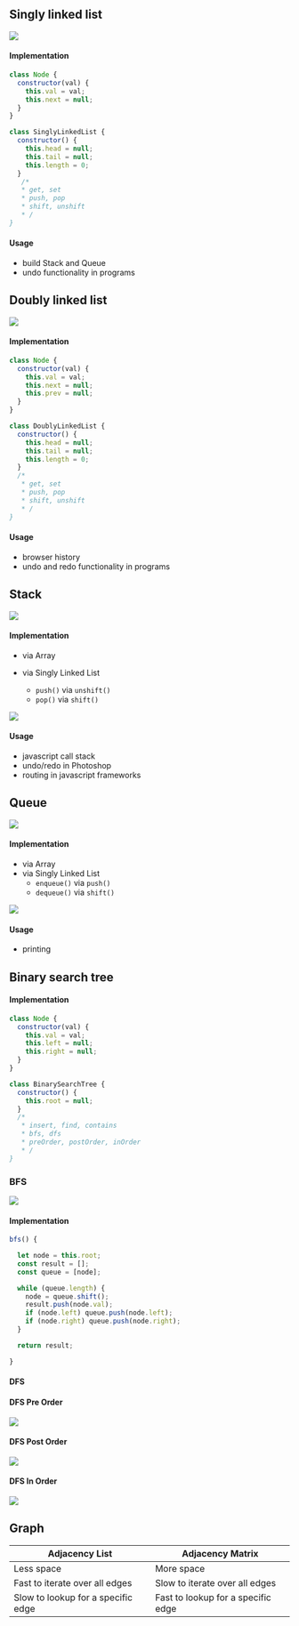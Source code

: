 ## Singly linked list

![](assets/2020-05-02_18h15_59.jpg)

#### Implementation

```js
class Node {
  constructor(val) {
    this.val = val;
    this.next = null;
  }
}
```

```js
class SinglyLinkedList {
  constructor() {
    this.head = null;
    this.tail = null;
    this.length = 0;
  }
   /*
   * get, set
   * push, pop
   * shift, unshift
   * /
}
```

#### Usage

- build Stack and Queue
- undo functionality in programs

## Doubly linked list

![](assets/2020-05-02_18h17_40.jpg)

#### Implementation

```js
class Node {
  constructor(val) {
    this.val = val;
    this.next = null;
    this.prev = null;
  }
}
```

```js
class DoublyLinkedList {
  constructor() {
    this.head = null;
    this.tail = null;
    this.length = 0;
  }
  /*
   * get, set
   * push, pop
   * shift, unshift
   * /
}
```

#### Usage

- browser history
- undo and redo functionality in programs

## Stack

![](assets/stack.jpg)

#### Implementation

- via Array
- via Singly Linked List

  - `push()` via `unshift()`
  - `pop()` via `shift()`

![](assets/unshift-shift.gif)

#### Usage

- javascript call stack
- undo/redo in Photoshop
- routing in javascript frameworks

## Queue

![](assets/queue.jpg)

#### Implementation

- via Array
- via Singly Linked List
  - `enqueue()` via `push()`
  - `dequeue()` via `shift()`

![](assets/push-shift.gif)

#### Usage

- printing

## Binary search tree

#### Implementation

```js
class Node {
  constructor(val) {
    this.val = val;
    this.left = null;
    this.right = null;
  }
}
```

```js
class BinarySearchTree {
  constructor() {
    this.root = null;
  }
  /*
   * insert, find, contains
   * bfs, dfs
   * preOrder, postOrder, inOrder
   * /
}
```

### BFS

![](assets/bfs.gif)

#### Implementation

```js
bfs() {

  let node = this.root;
  const result = [];
  const queue = [node];

  while (queue.length) {
    node = queue.shift();
    result.push(node.val);
    if (node.left) queue.push(node.left);
    if (node.right) queue.push(node.right);
  }

  return result;

}
```

#### DFS

#### DFS Pre Order

![](assets/preorder.gif)

#### DFS Post Order

![](assets/postorder.gif)

#### DFS In Order

![](assets/inorder.gif)

## Graph

| Adjacency List                     | Adjacency Matrix                   |
| ---------------------------------- | ---------------------------------- |
| Less space                         | More space                         |
| Fast to iterate over all edges     | Slow to iterate over all edges     |
| Slow to lookup for a specific edge | Fast to lookup for a specific edge |
